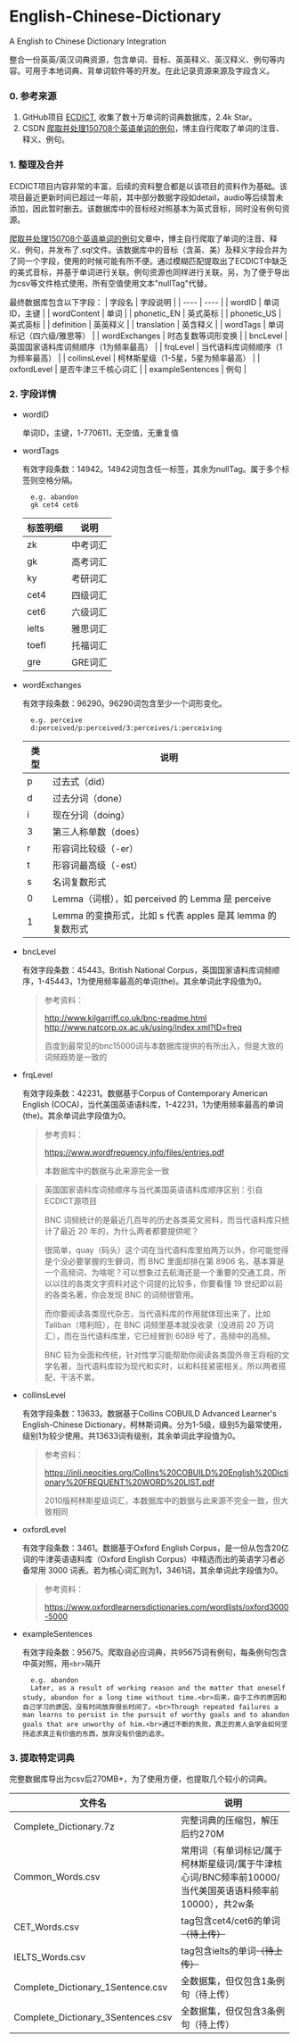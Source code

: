 # English-Chinese-Dictionary
A English to Chinese Dictionary Integration

整合一份英英/英汉词典资源，包含单词、音标、英英释义、英汉释义、例句等内容。可用于本地词典、背单词软件等的开发。在此记录资源来源及字段含义。

### 0. 参考来源

1. GitHub项目 <a href="https://github.com/skywind3000/ECDICT">ECDICT</a>, 收集了数十万单词的词典数据库，2.4k Star。
2. CSDN <a href="https://u25th-engineer.blog.csdn.net/article/details/105901529?utm_medium=distribute.pc_relevant.none-task-blog-BlogCommendFromMachineLearnPai2-3.channel_param&depth_1-utm_source=distribute.pc_relevant.none-task-blog-BlogCommendFromMachineLearnPai2-3.channel_param">爬取并处理150708个英语单词的例句</a>，博主自行爬取了单词的注音、释义、例句。


### 1. 整理及合并
ECDICT项目内容非常的丰富，后续的资料整合都是以该项目的资料作为基础。该项目最近更新时间已超过一年前，其中部分数据字段如detail，audio等后续暂未添加，因此暂时删去。该数据库中的音标经对照基本为英式音标，同时没有例句资源。

<a href="https://u25th-engineer.blog.csdn.net/article/details/105901529?utm_medium=distribute.pc_relevant.none-task-blog-BlogCommendFromMachineLearnPai2-3.channel_param&depth_1-utm_source=distribute.pc_relevant.none-task-blog-BlogCommendFromMachineLearnPai2-3.channel_param">爬取并处理150708个英语单词的例句</a>文章中，博主自行爬取了单词的注音、释义、例句，并发布了.sql文件。该数据库中的音标（含英、美）及释义字段合并为了同一个字段，使用的时候可能有所不便。通过模糊匹配提取出了ECDICT中缺乏的美式音标，并基于单词进行关联。例句资源也同样进行关联。另，为了便于导出为csv等文件格式使用，所有空值使用文本"nullTag"代替。

最终数据库包含以下字段：
|  字段名  | 字段说明  |
|  ----  | ----  |
| wordID  | 单词ID，主键 |
| wordContent  | 单词 |
| phonetic_EN  | 英式英标 |
| phonetic_US  | 美式英标 |
| definition  | 英英释义 |
| translation  | 英含释义 |
| wordTags  | 单词标记（四六级/雅思等） |
| wordExchanges  | 时态复数等词形变换 |
| bncLevel  | 英国国家语料库词频顺序（1为频率最高） |
| frqLevel  | 当代语料库词频顺序（1为频率最高） |
| collinsLevel  | 柯林斯星级（1-5星，5星为频率最高） |
| oxfordLevel  | 是否牛津三千核心词汇 |
| exampleSentences  | 例句 |

### 2. 字段详情

* wordID
   
  单词ID，主键，1-770611，无空值，无重复值
* wordTags
  
  有效字段条数：14942。14942词包含任一标签，其余为nullTag。属于多个标签则空格分隔。
  
        e.g. abandon
        gk cet4 cet6 
    |  标签明细  | 说明  |
    |  ----  | ----  |
    |  zk  | 中考词汇  |
    |  gk  | 高考词汇  |
    |  ky  | 考研词汇  |
    |  cet4  | 四级词汇  |
    |  cet6  | 六级词汇  |
    |  ielts  | 雅思词汇  |
    |  toefl  | 托福词汇  |
    |  gre  | GRE词汇  |

* wordExchanges

  有效字段条数：96290。96290词包含至少一个词形变化。
  
        e.g. perceive
        d:perceived/p:perceived/3:perceives/i:perceiving
    |类型	|说明
    |  ----  | ----  |
    |p	|过去式（did）
    |d	|过去分词（done）
    |i	|现在分词（doing）
    |3	|第三人称单数（does）
    |r	|形容词比较级（-er）
    |t	|形容词最高级（-est）
    |s	|名词复数形式
    |0	|Lemma（词根），如 perceived 的 Lemma 是 perceive
    |1|	Lemma 的变换形式，比如 s 代表 apples 是其 lemma 的复数形式

* bncLevel

    有效字段条数：45443。British National Corpus，英国国家语料库词频顺序，1-45443，1为使用频率最高的单词(the)。其余单词此字段值为0。

    > 参考资料： 
    > 
    >http://www.kilgarriff.co.uk/bnc-readme.html
    >http://www.natcorp.ox.ac.uk/using/index.xml?ID=freq
    >    
    >百度到最常见的bnc15000词与本数据库提供的有所出入，但是大致的词频趋势是一致的

* frqLevel

    有效字段条数：42231。数据基于Corpus of Contemporary American English (COCA)，当代美国英语语料库，1-42231，1为使用频率最高的单词(the)。其余单词此字段值为0。

    >    参考资料： 
    >
    >    https://www.wordfrequency.info/files/entries.pdf
    >
    >    本数据库中的数据与此来源完全一致

    >    英国国家语料库词频顺序与当代美国英语语料库顺序区别：引自ECDICT源项目
    >
    >BNC 词频统计的是最近几百年的历史各类英文资料，而当代语料库只统计了最近 20 年的，为什么两者都要提供呢？
    >
    >很简单，quay（码头）这个词在当代语料库里拍两万以外，你可能觉得是个没必要掌握的生僻词，而 BNC 里面却排在第 8906 名，基本算是一个高频词，为啥呢？可以想象过去航海还是一个重要的交通工具，所以以往的各类文字资料对这个词提的比较多，你要看懂 19 世纪即以前的各类名著，你会发现 BNC 的词频很管用。
    >
    >而你要阅读各类现代杂志，当代语料库的作用就体现出来了，比如 Taliban（塔利班），在 BNC 词频里基本就没收录（没进前 20 万词汇），而在当代语料库里，它已经冒到 6089 号了，高频中的高频。
    >
    >BNC 较为全面和传统，针对性学习能帮助你阅读各类国外帝王将相的文学名著，当代语料库较为现代和实时，以和科技紧密相关。所以两者搭配，干活不累。


* collinsLevel

    有效字段条数：13633。数据基于Collins COBUILD Advanced Learner's English-Chinese Dictionary，柯林斯词典。分为1-5级，级别5为最常使用，级别1为较少使用。共13633词有级别，其余单词此字段值为0。

    >    参考资料： 
    >
    >    https://inli.neocities.org/Collins%20COBUILD%20English%20Dictionary%20FREQUENT%20WORD%20LIST.pdf
    >
    >    2010版柯林斯星级词汇，本数据库中的数据与此来源不完全一致，但大致相同

* oxfordLevel

    有效字段条数：3461。数据基于Oxford English Corpus，是一份从包含20亿词的牛津英语语料库（Oxford English Corpus）中精选而出的英语学习者必备常用 3000 词表。若为核心词汇则为1，3461词，其余单词此字段值为0。

    >    参考资料： 
    >
    >    https://www.oxfordlearnersdictionaries.com/wordlists/oxford3000-5000

* exampleSentences
  
  有效字段条数：95675。爬取自必应词典，共95675词有例句，每条例句包含中英对照，用`<br>`隔开

        e.g. abandon
        Later, as a result of working reason and the matter that oneself study, abandon for a long time without time.<br>后来，由于工作的原因和自己学习的原因，没有时间放弃很长时间了。<br>Through repeated failures a man learns to persist in the pursuit of worthy goals and to abandon goals that are unworthy of him.<br>通过不断的失败，真正的男人会学会如何坚持追求真正有价值的东西，放弃没有价值的追求。
    
### 3. 提取特定词典

完整数据库导出为csv后270MB+，为了使用方便，也提取几个较小的词典。

|  文件名  | 说明  |
|  ----  | ----  |
|  Complete_Dictionary.7z  | 完整词典的压缩包，解压后约270M  |
|  Common_Words.csv  | 常用词（有单词标记/属于柯林斯星级词/属于牛津核心词/BNC频率前10000/当代美国英语语料频率前10000），共2w条  |
|  CET_Words.csv  | tag包含cet4/cet6的单词~~（待上传）~~  |
|  IELTS_Words.csv  | tag包含ielts的单词~~（待上传）~~  |
|  Complete_Dictionary_1Sentence.csv  | 全数据集，但仅包含1条例句（待上传）  |
|  Complete_Dictionary_3Sentences.csv  | 全数据集，但仅包含3条例句（待上传）  |
